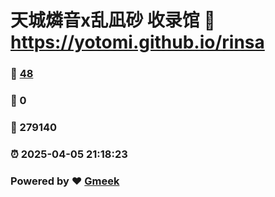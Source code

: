 # 天城燐音x乱凪砂 收录馆 :link: https://yotomi.github.io/rinsa 
### :page_facing_up: [48](https://yotomi.github.io/rinsa/tag.html) 
### :speech_balloon: 0 
### :hibiscus: 279140 
### :alarm_clock: 2025-04-05 21:18:23 
### Powered by :heart: [Gmeek](https://github.com/Meekdai/Gmeek)

